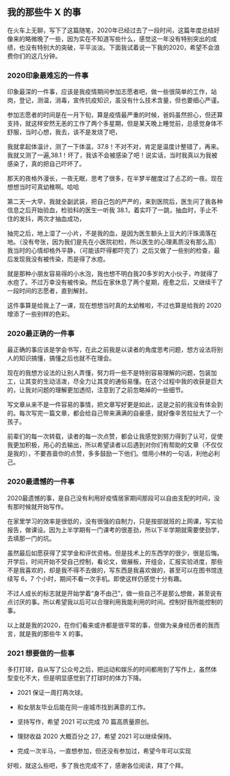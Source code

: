 ## 我的那些牛 X 的事

在火车上无聊，写下了这篇随笔，2020年已经过去了一段时间，这篇年度总结好像来的略微晚了一些，因为实在不知道写些什么，感觉这一年没有特别突出的成绩，也没有特别大的突破，平平淡淡。下面我试着说一下我的2020，希望不会浪费你们的这几分钟。



### **2020印象最难忘的一件事**

印象最深的一件事，应该是我疫情期间参加志愿者吧，做一些很简单的工作，站岗，登记，测温，消毒，宣传抗疫知识，虽没有什么技术含量，但也要细心严谨。



参加志愿者的时间是在一月下旬，算是疫情最严重的时候，爸妈虽然担心，但还算支持，就这样安然无恙的工作了两个多星期，但是某天晚上睡觉前，总感觉身体不舒服，当时心想，我去，该不是发烧了吧，

我就拿起体温计，测了一下体温，37.8！不对不对，肯定是温度计整错了，再来。我就又测了一遍,38.1！坏了，我该不会被感染了吧！说实话，当时我真以为我被感染了，真的把自己吓坏了。

那天的夜格外漫长，一夜无眠，思考了很多，在半梦半醒度过了忐忑的一夜。现在想想当时可真幼稚啊。哈哈

第二天一大早，我就全副武装，把自己包的严严的，来到医院后，医生问了我各种信息之后开始验血，检验科的医生一听我 38.1，着实吓了一跳，抽血时，手止不住的发抖，两次才抽血成功，

抽完之后，地上湿了一小片，不是我的血，是因为医生额头上豆大的汗珠滴落在地。（没有夸张，因为我们是先在小医院初检，所以医生的心理素质没有那么高）我当时的心情却格外平静，（可能该吓得都吓完了）之后又做了一些别的检查，最后发现我没有被传染，而是得了水痘。

就是那种小朋友容易得的小水泡，我也想不明白我20多岁的大小伙子，咋就得了水痘了。不过万幸没有被传染。然后在家休息了两个星期，痊愈之后，又继续干了一段时间的志愿者，直到解封。

这件事算是给我上了一课，现在想想当时真的太幼稚啦，不过也算是给我的 2020 增添了一些别样的色彩。

 

###  **2020最正确的一件事**



最正确的事应该是学会书写，在此之前我是以读者的角度思考问题，想方设法将别人的知识搞懂，搞懂之后也就不在理会。

现在的我想方设法的让别人弄懂，努力将一些不是特别容易理解的问题，包装加工，让其变的生动活泼，尽全力让其变的通俗易懂。在这个过程中我的收获是巨大的，让我对问题的理解更加透彻，注意到了之前忽略掉的一些细节。



写文章从来不是一件容易的事情，把文章写好更是如此，这是之前的我没有体会到的。每次写完一篇文章，都会给自己带来满满的自豪感，就好像辛苦拉扯大了一个孩子。

前辈们的每一次转载，读者的每一次点赞，都会让我感觉到努力得到了认可，促使我更加积极，用心的去输出，所以希望读者以后遇到对你们有帮助的文章（不仅仅是我的），不要吝啬你的点赞，多多鼓励一下他们。借用小林的一句话，利他必利己。



###  **2020最遗憾的一件事**



2020最遗憾的事，是自己没有利用好疫情居家期间那段可以自由支配的时间，没有那时候就开始写作。

在家里学习的效率是很低的，没有很强的自制力，只是按部就班的上网课，写实验报告，做课设。因为上半学期有一门课考的很差劲，所以下半学期就需要使劲学，去填那一门的坑。

虽然最后如愿获得了奖学金和评优资格。但是技术上的东西学的很少，很是后悔。开学后，时间开始不受自己控制，看论文，做展板，开组会，汇报实验进度，那些不是我喜欢的，却是我不得不去做的，写东西是我喜欢做的，甚至可以在图书馆连续写 6，7 个小时，期间不看一次手机。即使这样仍感觉十分有趣。

不过人成长的标志就是开始学着“身不由己”，做一些自己不是那么想做，甚至说有点讨厌的事。所以希望我以后可以合理利用我能利用的时间。控制好我所能控制的事。

以上就是我的2020，在你们看来或许都是很平常的事，但做为亲身经历者的我而言，就是我的那些牛 X 的事。



###  **2021 想要做的一些事**



 多打打球，自从写了公众号之后，把运动和娱乐的时间都用到了写作上，虽然体 型变化不大，但是明显感觉到了打球时的体力下降。



- 2021 保证一周打两次球。

-  和女朋友毕业后能在同一座城市找到满意的工作。
-  坚持写作，希望 2021 可以完成 70 篇高质量原创。
-  理财收益 2020 大概百分之 27，希望 2021 可以继续保持。
-  完成一次半马，一直想参加，但还没有参加过，希望今年可以实现

好啦，就这么些吧，多了我也完成不了，感谢各位阅读，拜了个拜。

